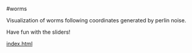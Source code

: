 #worms

Visualization of worms following coordinates generated by perlin noise.

Have fun with the sliders!

[index.html](https://beedu18.github.io/worms)